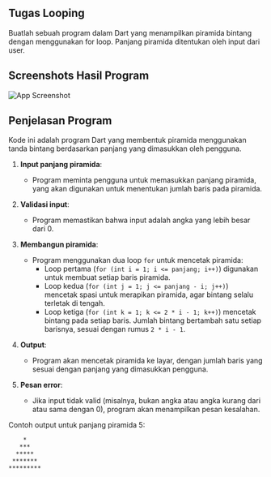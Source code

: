 ## Tugas Looping
Buatlah sebuah program dalam Dart yang menampilkan piramida bintang dengan
menggunakan for loop. Panjang piramida ditentukan oleh input dari user.

## Screenshots Hasil Program

![App Screenshot](./Screenshot_Hasil_Soal02.png)

## Penjelasan Program
Kode ini adalah program Dart yang membentuk piramida menggunakan tanda bintang berdasarkan panjang yang dimasukkan oleh pengguna.

1. **Input panjang piramida**:
   - Program meminta pengguna untuk memasukkan panjang piramida, yang akan digunakan untuk menentukan jumlah baris pada piramida.

2. **Validasi input**:
   - Program memastikan bahwa input adalah angka yang lebih besar dari 0.

3. **Membangun piramida**:
   - Program menggunakan dua loop `for` untuk mencetak piramida:
     - Loop pertama (`for (int i = 1; i <= panjang; i++)`) digunakan untuk membuat setiap baris piramida.
     - Loop kedua (`for (int j = 1; j <= panjang - i; j++)`) mencetak spasi untuk merapikan piramida, agar bintang selalu terletak di tengah.
     - Loop ketiga (`for (int k = 1; k <= 2 * i - 1; k++)`) mencetak bintang pada setiap baris. Jumlah bintang bertambah satu setiap barisnya, sesuai dengan rumus `2 * i - 1`.

4. **Output**:
   - Program akan mencetak piramida ke layar, dengan jumlah baris yang sesuai dengan panjang yang dimasukkan pengguna.
   
5. **Pesan error**:
   - Jika input tidak valid (misalnya, bukan angka atau angka kurang dari atau sama dengan 0), program akan menampilkan pesan kesalahan.

Contoh output untuk panjang piramida 5:
```
    *
   ***
  *****
 *******
*********
```